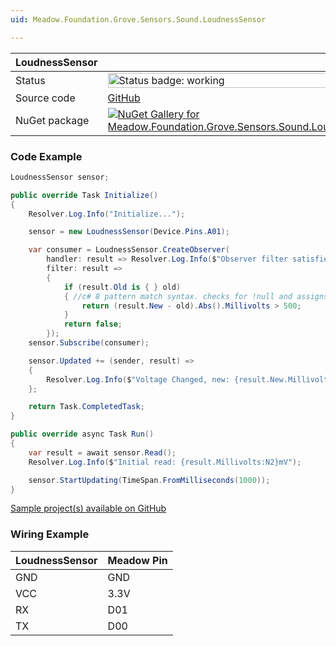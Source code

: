 ```yaml
---
uid: Meadow.Foundation.Grove.Sensors.Sound.LoudnessSensor

---
```


| LoudnessSensor | |
|--------|--------|
| Status | <img src="https://img.shields.io/badge/Working-brightgreen" style="width: auto; height: -webkit-fill-available;" alt="Status badge: working" /> |
| Source code | [GitHub](https://github.com/WildernessLabs/Meadow.Foundation.Grove/tree/main/Source/LoudnessSensor) |
| NuGet package | <a href="https://www.nuget.org/packages/Meadow.Foundation.Grove.Sensors.Sound.LoudnessSensor/" target="_blank"><img src="https://img.shields.io/nuget/v/Meadow.Foundation.Grove.Sensors.Sound.LoudnessSensor.svg?label=Meadow.Foundation.Grove.Sensors.Sound.LoudnessSensor" alt="NuGet Gallery for Meadow.Foundation.Grove.Sensors.Sound.LoudnessSensor" /></a> |

### Code Example

```csharp
LoudnessSensor sensor;

public override Task Initialize()
{
    Resolver.Log.Info("Initialize...");

    sensor = new LoudnessSensor(Device.Pins.A01);

    var consumer = LoudnessSensor.CreateObserver(
        handler: result => Resolver.Log.Info($"Observer filter satisfied: {result.New.Millivolts:N2}mV, old: {result.Old?.Millivolts:N2}mV"),
        filter: result =>
        {
            if (result.Old is { } old)
            { //c# 8 pattern match syntax. checks for !null and assigns var.
                return (result.New - old).Abs().Millivolts > 500;
            }
            return false;
        });
    sensor.Subscribe(consumer);

    sensor.Updated += (sender, result) =>
    {
        Resolver.Log.Info($"Voltage Changed, new: {result.New.Millivolts:N2}mV, old: {result.Old?.Millivolts:N2}mV");
    };

    return Task.CompletedTask;
}

public override async Task Run()
{
    var result = await sensor.Read();
    Resolver.Log.Info($"Initial read: {result.Millivolts:N2}mV");

    sensor.StartUpdating(TimeSpan.FromMilliseconds(1000));
}

```

[Sample project(s) available on GitHub](https://github.com/WildernessLabs/Meadow.Foundation.Grove/tree/main/Source/LoudnessSensor/Sample/LoudnessSensor_Sample)

### Wiring Example

| LoudnessSensor | Meadow Pin |
|--------|------------|
| GND    | GND        |
| VCC    | 3.3V       |
| RX     | D01        |
| TX     | D00        |
